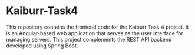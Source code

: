 # Kaiburr-Task4
This repository contains the frontend code for the Kaiburr Task 4 project. It is an Angular-based web application that serves as the user interface for managing servers. This project complements the REST API backend developed using Spring Boot.
